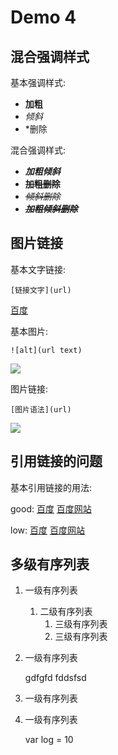 # Demo 4

## 混合强调样式

基本强调样式:

- **加粗**
- *倾斜*
- *删除

混合强调样式:

- ***加粗倾斜***
- **~~加粗删除~~**
- *~~倾斜删除~~*
- ***~~加粗倾斜删除~~***

## 图片链接

基本文字链接:

	[链接文字](url)
	
[百度](http://www.baidu.com)

基本图片:
	
	![alt](url text)
	
![](https://www.baidu.com/img/bd_logo1.png?where=super)

图片链接:

	[图片语法](url)
	
[![][baidu_logo]][baidu]


## 引用链接的问题

基本引用链接的用法:

good:
[百度][baidu]
[百度网站][baidu]

low:
[百度]
[百度网站]

## 多级有序列表

1. 一级有序列表
	1. 二级有序列表  
		1. 三级有序列表
		2. 三级有序列表
2. 一级有序列表
	
	gdfgfd
	fddsfsd
3. 一级有序列表
4. 一级有序列表

    var log = 10
 

<!-- 以下是本文中的链接 -->
[baidu]:http://www.baidu.com
[baidu_logo]: https://www.baidu.com/img/bd_logo1.png?where=super
[百度]: http://www.baidu.com
[百度网站]: http://www.baidu.com






